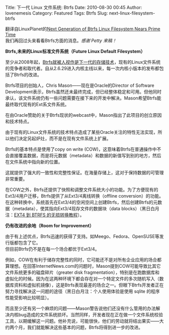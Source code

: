 Title: 下一代 Linux 文件系统: Btrfs
Date: 2010-08-30 00:45
Author: lovenemesis
Category: Featured
Tags: Btrfs
Slug: next-linux-filesystem-btrfs

翻译自LinuxPlanet的[Next Generation of Btrfs Linux Filesystem Nears
Prime Time](http://www.linuxplanet.com/linuxplanet/reports/7163/1/)  
我们再回过头来看看Btrfs方面的消息。*感谢 Petty 来稿！*

**Btrfs,未来的Linux标准文件系统（Future Linux Default Filesystem）**

至少从2008年起，[Btrfs就被人视作是下一代的存储技术](http://www.internetnews.com/dev-news/article.php/3781676/A-Better-File-System-for-Linux.htm)，现有的Linux文件系统的竞争者和取代者。自从2.6.29进入内核主线以来，每一次内核小版本的发布都包括了Btrfs的改进。

Btrfs项目的创始人，Chris Mason——现在是Oracle的Director of Software
Development表示，Btrfs虽然还未最终完成，但已经整体稳定和可用。但他同时承认，该文件系统仍有一些问题需要在接下来的开发中解决。Mason希望Btrfs能最终取代现有的Ext系文件系统。

在由Oracle赞助的关于Btrfs现状的webcast中，Mason指出了此项目的创立原因和技术特点。

由于现有的Linux文件系统的技术特点造成了某些Oracle关注的特性无法实现，所以他们决定另起炉灶，而不是在现有文件系统上扩展。

Btrfs的基本特点是使用了copy on write
(COW)，这意味着Btrfs在普通操作中不会直接覆盖数据，而是将元数据（metadata）和数据的新值写到别的地方，然后在文件系统中指向新的位置。  

这就提供了强大的一致性和完整性保证。在海量存储上，这对于保持数据的可管理非常重要。

在COW之外，Btrfs还提供了快照和调整文件系统大小的功能。为了方便现有的Ext3/4用户迁移，Btrfs提供了从Ext3/4离线转换（offline
conversion）的功能。在这种转换中，系统首先在Ext3/4的空闲空间上创建Btrfs，然后创建Btrfs的元数据（metadata），使其指向Ext3/4现存文件的数据块（data
blocks）（黑日白月注：[EXT4 到 BTRFS
的无损转换教程](http://linuxtoy.org/archives/use-livecd-to-allow-existing-fedora-13-use-btrfs-filesystem.html)）。

**仍有改进的余地（Room for Improvement）**

由于有上述优点，Btrfs迅速的获得了支持。如Meego、Fedora、OpenSUSE等发行版都包含了它。  
但目前Btrfs仍不是在每一个场合都优于Ext3/4。

例如，COW在有利于储存完整性的同时，它可能还不是对所有企业应用的场合都算理想。在回答InternetNews.com的问题时，Mason提到COW可能导致比其它文件系统更多的磁盘碎片（greater
disk
fragmentation），特别是在跑数据库和虚拟化的时候。因为在这两种环境下都会存在对一个特定文件的多次随机写入（数据库资料和虚拟机镜像），这是Btrfs表现最差的场合之一。但眼下Btrfs开发者正在努力寻找解决这一问题的途径（黑日白月注：个人使用体验是使用
sqlite 的程序性能受影响比较明显）。

而且至少还有另一个麻烦的问题——Mason警告说他们还没有什么管用的办法解决内核bug造成的文件系统损坏。当然同样，开发者现在正在做一个文件系统校验工具，以期缓解这一问题。他补充说，可能很快，他们的劳动就将结出果实——大约两个月，我们就能解决这些基本的问题，Btrfs将得到进一步的改进。
